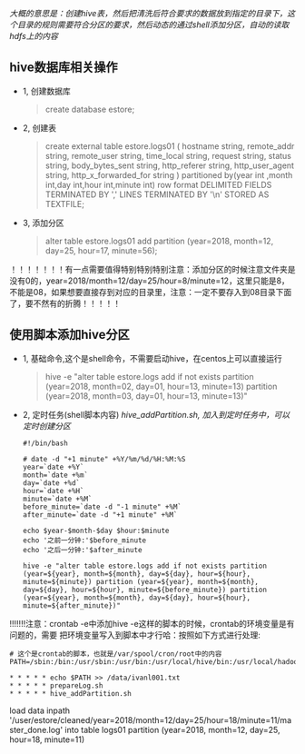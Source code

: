 *大概的意思是：创建hive表，然后把清洗后符合要求的数据放到指定的目录下，这个目录的规则需要符合分区的要求，然后动态的通过shell添加分区，自动的读取hdfs上的内容*

## hive数据库相关操作

* 1, 创建数据库
  > create database estore;

* 2, 创建表
  > create external table estore.logs01 (
hostname string,
remote_addr string,
remote_user string,
time_local string,
request string,
status string,
body_bytes_sent string,
http_referer string,
http_user_agent string,
http_x_forwarded_for string
)
partitioned by(year int ,month int,day int,hour int,minute int)
row format DELIMITED 
FIELDS TERMINATED BY ',' 
LINES TERMINATED BY '\n'
STORED AS TEXTFILE;

* 3, 添加分区
  > alter table estore.logs01 add partition (year=2018, month=12, day=25, hour=17, minute=56);


！！！！！！！有一点需要值得特别特别特别注意：添加分区的时候注意文件夹是没有0的，year=2018/month=12/day=25/hour=8/minute=12，这里只能是8，不能是08，如果想要直接存到对应的目录里，注意：一定不要存入到08目录下面了，要不然有的折腾！！！！！ 

## 使用脚本添加hive分区

* 1, 基础命令,这个是shell命令，不需要启动hive，在centos上可以直接运行
  > hive -e "alter table estore.logs add if not exists partition (year=2018, month=02, day=01, hour=13, minute=13) partition (year=2018, month=03, day=01, hour=13, minute=13)"

* 2, 定时任务(shell脚本内容)
*hive_addPartition.sh, 加入到定时任务中，可以定时创建分区*
  ```shell
  #!/bin/bash
  
  # date -d "+1 minute" +%Y/%m/%d/%H:%M:%S
  year=`date +%Y`
  month=`date +%m`
  day=`date +%d`
  hour=`date +%H`
  minute=`date +%M`
  before_minute=`date -d "-1 minute" +%M`
  after_minute=`date -d "+1 minute" +%M`
  
  echo $year-$month-$day $hour:$minute
  echo '之前一分钟:'$before_minute
  echo '之后一分钟:'$after_minute
  
  hive -e "alter table estore.logs add if not exists partition (year=${year}, month=${month}, day=${day}, hour=${hour}, minute=${minute}) partition (year=${year}, month=${month}, day=${day}, hour=${hour}, minute=${before_minute}) partition (year=${year}, month=${month}, day=${day}, hour=${hour}, minute=${after_minute})"
  ```
!!!!!!!注意：crontab -e中添加hive -e这样的脚本的时候，crontab的环境变量是有问题的，需要 把环境变量写入到脚本中才行哈：按照如下方式进行处理:
```shell
# 这个是crontab的脚本，也就是/var/spool/cron/root中的内容
PATH=/sbin:/bin:/usr/sbin:/usr/bin:/usr/local/hive/bin:/usr/local/hadoop/bin:/usr/local/hadoop/sbin:/usr/local/hbase/bin

* * * * * echo $PATH >> /data/ivanl001.txt
* * * * * prepareLog.sh
* * * * * hive_addPartition.sh
```

load data inpath '/user/estore/cleaned/year=2018/month=12/day=25/hour=18/minute=11/master_done.log' into table logs01 partition (year=2018, month=12, day=25, hour=18, minute=11)



